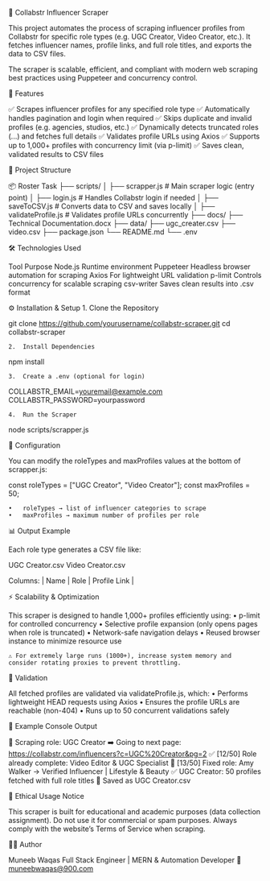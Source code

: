 🧾 Collabstr Influencer Scraper

This project automates the process of scraping influencer profiles from Collabstr for specific role types (e.g. UGC Creator, Video Creator, etc.).
It fetches influencer names, profile links, and full role titles, and exports the data to CSV files.

The scraper is scalable, efficient, and compliant with modern web scraping best practices using Puppeteer and concurrency control.

🚀 Features

✅ Scrapes influencer profiles for any specified role type
✅ Automatically handles pagination and login when required
✅ Skips duplicate and invalid profiles (e.g. agencies, studios, etc.)
✅ Dynamically detects truncated roles (...) and fetches full details
✅ Validates profile URLs using Axios
✅ Supports up to 1,000+ profiles with concurrency limit (via p-limit)
✅ Saves clean, validated results to CSV files

🧠 Project Structure

📦 Roster Task
├── scripts/
│   ├── scrapper.js          # Main scraper logic (entry point)
│   ├── login.js             # Handles Collabstr login if needed
│   ├── saveToCSV.js         # Converts data to CSV and saves locally
│   ├── validateProfile.js   # Validates profile URLs concurrently
├── docs/
    ├── Technical Documentation.docx
├── data/
    ├── ugc_creater.csv
    ├── video.csv
├── package.json
└── README.md
└── .env

🛠️ Technologies Used

Tool	Purpose
Node.js	Runtime environment
Puppeteer	Headless browser automation for scraping
Axios	For lightweight URL validation
p-limit	Controls concurrency for scalable scraping
csv-writer	Saves clean results into .csv format

⚙️ Installation & Setup
	1.	Clone the Repository

git clone https://github.com/yourusername/collabstr-scraper.git
cd collabstr-scraper


	2.	Install Dependencies

npm install


	3.	Create a .env (optional for login)

COLLABSTR_EMAIL=youremail@example.com
COLLABSTR_PASSWORD=yourpassword


	4.	Run the Scraper

node scripts/scrapper.js

🧩 Configuration

You can modify the roleTypes and maxProfiles values at the bottom of scrapper.js:

const roleTypes = ["UGC Creator", "Video Creator"];
const maxProfiles = 50;

	•	roleTypes → list of influencer categories to scrape
	•	maxProfiles → maximum number of profiles per role

📊 Output Example

Each role type generates a CSV file like:

UGC Creator.csv
Video Creator.csv

Columns:
| Name | Role | Profile Link |

⚡ Scalability & Optimization

This scraper is designed to handle 1,000+ profiles efficiently using:
	•	p-limit for controlled concurrency
	•	Selective profile expansion (only opens pages when role is truncated)
	•	Network-safe navigation delays
	•	Reused browser instance to minimize resource use

	⚠️ For extremely large runs (1000+), increase system memory and consider rotating proxies to prevent throttling.

🧪 Validation

All fetched profiles are validated via validateProfile.js, which:
	•	Performs lightweight HEAD requests using Axios
	•	Ensures the profile URLs are reachable (non-404)
	•	Runs up to 50 concurrent validations safely

🧰 Example Console Output

🔎 Scraping role: UGC Creator
➡️ Going to next page: https://collabstr.com/influencers?c=UGC%20Creator&pg=2
✅ [12/50] Role already complete: Video Editor & UGC Specialist
🔁 [13/50] Fixed role: Amy Walker → Verified Influencer | Lifestyle & Beauty
✅ UGC Creator: 50 profiles fetched with full role titles
💾 Saved as UGC Creator.csv

🧤 Ethical Usage Notice

This scraper is built for educational and academic purposes (data collection assignment).
Do not use it for commercial or spam purposes.
Always comply with the website’s Terms of Service when scraping.

👨‍💻 Author

Muneeb Waqas
Full Stack Engineer | MERN & Automation Developer
📧 muneebwaqas@900.com

